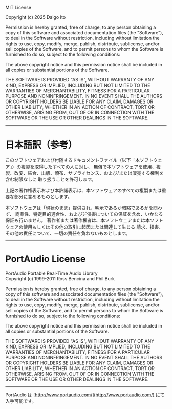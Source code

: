 MIT License

Copyright (c) 2025 Daigo Ito

Permission is hereby granted, free of charge, to any person obtaining a copy
of this software and associated documentation files (the "Software"), to deal
in the Software without restriction, including without limitation the rights
to use, copy, modify, merge, publish, distribute, sublicense, and/or sell
copies of the Software, and to permit persons to whom the Software is
furnished to do so, subject to the following conditions:

The above copyright notice and this permission notice shall be included in all
copies or substantial portions of the Software.

THE SOFTWARE IS PROVIDED "AS IS", WITHOUT WARRANTY OF ANY KIND, EXPRESS OR
IMPLIED, INCLUDING BUT NOT LIMITED TO THE WARRANTIES OF MERCHANTABILITY,
FITNESS FOR A PARTICULAR PURPOSE AND NONINFRINGEMENT. IN NO EVENT SHALL THE
AUTHORS OR COPYRIGHT HOLDERS BE LIABLE FOR ANY CLAIM, DAMAGES OR OTHER
LIABILITY, WHETHER IN AN ACTION OF CONTRACT, TORT OR OTHERWISE, ARISING FROM,
OUT OF OR IN CONNECTION WITH THE SOFTWARE OR THE USE OR OTHER DEALINGS IN THE
SOFTWARE.

---

# 日本語訳（参考）
このソフトウェアおよび付随するドキュメントファイル（以下「本ソフトウェア」）の複製を取得したすべての人に対し、
無償で本ソフトウェアを使用、複製、改変、結合、出版、頒布、サブライセンス、および/または販売する権利を含む制限なしに
取り扱うことを許可します。

上記の著作権表示および本許諾表示は、本ソフトウェアのすべての複製または重要な部分に含めるものとします。

本ソフトウェアは「現状のまま」提供され、明示であるか暗黙であるかを問わず、
商品性、特定目的適合性、および非侵害についての保証を含め、いかなる保証も行いません。
著作者または著作権者は、本ソフトウェアまたは本ソフトウェアの使用もしくはその他の取引に起因または関連して生じる
請求、損害、その他の責任について、一切の責任を負わないものとします。

---

# PortAudio License

PortAudio Portable Real-Time Audio Library  
Copyright (c) 1999-2011 Ross Bencina and Phil Burk

Permission is hereby granted, free of charge, to any person obtaining a copy of
this software and associated documentation files (the "Software"), to deal in
the Software without restriction, including without limitation the rights to
use, copy, modify, merge, publish, distribute, sublicense, and/or sell copies
of the Software, and to permit persons to whom the Software is furnished to do
so, subject to the following conditions:

The above copyright notice and this permission notice shall be included in all
copies or substantial portions of the Software.

THE SOFTWARE IS PROVIDED "AS IS", WITHOUT WARRANTY OF ANY KIND, EXPRESS OR
IMPLIED, INCLUDING BUT NOT LIMITED TO THE WARRANTIES OF MERCHANTABILITY,
FITNESS FOR A PARTICULAR PURPOSE AND NONINFRINGEMENT. IN NO EVENT SHALL THE
AUTHORS OR COPYRIGHT HOLDERS BE LIABLE FOR ANY CLAIM, DAMAGES OR OTHER
LIABILITY, WHETHER IN AN ACTION OF CONTRACT, TORT OR OTHERWISE, ARISING FROM,
OUT OF OR IN CONNECTION WITH THE SOFTWARE OR THE USE OR OTHER DEALINGS IN THE
SOFTWARE.

---

PortAudio は [http://www.portaudio.com/](http://www.portaudio.com/) にて入手可能です。
